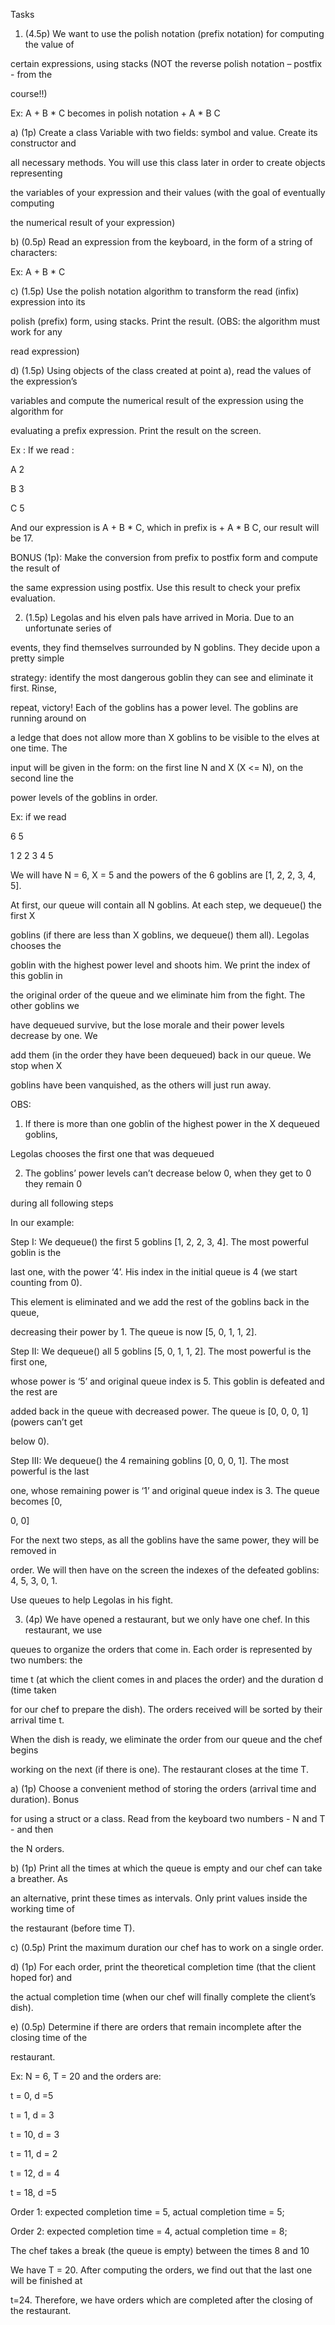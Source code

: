 Tasks

1) (4.5p) We want to use the polish notation (prefix notation) for computing the value of

certain expressions, using stacks (NOT the reverse polish notation – postfix - from the

course!!)

Ex: A + B * C becomes in polish notation + A * B C

a) (1p) Create a class Variable with two fields: symbol and value. Create its constructor and

all necessary methods. You will use this class later in order to create objects representing

the variables of your expression and their values (with the goal of eventually computing

the numerical result of your expression)

b) (0.5p) Read an expression from the keyboard, in the form of a string of characters:

Ex: A + B * C

c) (1.5p) Use the polish notation algorithm to transform the read (infix) expression into its

polish (prefix) form, using stacks. Print the result. (OBS: the algorithm must work for any

read expression)

d) (1.5p) Using objects of the class created at point a), read the values of the expression’s

variables and compute the numerical result of the expression using the algorithm for

evaluating a prefix expression. Print the result on the screen.

Ex : If we read :

A 2

B 3

C 5

And our expression is A + B * C, which in prefix is + A * B C, our result will be 17.

BONUS (1p): Make the conversion from prefix to postfix form and compute the result of

the same expression using postfix. Use this result to check your prefix evaluation.

2) (1.5p) Legolas and his elven pals have arrived in Moria. Due to an unfortunate series of

events, they find themselves surrounded by N goblins. They decide upon a pretty simple

strategy: identify the most dangerous goblin they can see and eliminate it first. Rinse,

repeat, victory! Each of the goblins has a power level. The goblins are running around on

a ledge that does not allow more than X goblins to be visible to the elves at one time. The

input will be given in the form: on the first line N and X (X <= N), on the second line the

power levels of the goblins in order.

Ex: if we read

6 5

1 2 2 3 4 5

We will have N = 6, X = 5 and the powers of the 6 goblins are [1, 2, 2, 3, 4, 5].

At first, our queue will contain all N goblins. At each step, we dequeue() the first X

goblins (if there are less than X goblins, we dequeue() them all). Legolas chooses the

goblin with the highest power level and shoots him. We print the index of this goblin in

the original order of the queue and we eliminate him from the fight. The other goblins we

have dequeued survive, but the lose morale and their power levels decrease by one. We

add them (in the order they have been dequeued) back in our queue. We stop when X

goblins have been vanquished, as the others will just run away.

OBS:

1. If there is more than one goblin of the highest power in the X dequeued goblins,

Legolas chooses the first one that was dequeued

2. The goblins’ power levels can’t decrease below 0, when they get to 0 they remain 0

during all following steps

In our example:

Step I: We dequeue() the first 5 goblins [1, 2, 2, 3, 4]. The most powerful goblin is the

last one, with the power ‘4’. His index in the initial queue is 4 (we start counting from 0).

This element is eliminated and we add the rest of the goblins back in the queue,

decreasing their power by 1. The queue is now [5, 0, 1, 1, 2].

Step II: We dequeue() all 5 goblins [5, 0, 1, 1, 2]. The most powerful is the first one,

whose power is ‘5’ and original queue index is 5. This goblin is defeated and the rest are

added back in the queue with decreased power. The queue is [0, 0, 0, 1] (powers can’t get

below 0).

Step III: We dequeue() the 4 remaining goblins [0, 0, 0, 1]. The most powerful is the last

one, whose remaining power is ‘1’ and original queue index is 3. The queue becomes [0,

0, 0]

For the next two steps, as all the goblins have the same power, they will be removed in

order. We will then have on the screen the indexes of the defeated goblins: 4, 5, 3, 0, 1.

Use queues to help Legolas in his fight.

3) (4p) We have opened a restaurant, but we only have one chef. In this restaurant, we use

queues to organize the orders that come in. Each order is represented by two numbers: the

time t (at which the client comes in and places the order) and the duration d (time taken

for our chef to prepare the dish). The orders received will be sorted by their arrival time t.

When the dish is ready, we eliminate the order from our queue and the chef begins

working on the next (if there is one). The restaurant closes at the time T.

a) (1p) Choose a convenient method of storing the orders (arrival time and duration). Bonus

for using a struct or a class. Read from the keyboard two numbers - N and T - and then

the N orders.

b) (1p) Print all the times at which the queue is empty and our chef can take a breather. As

an alternative, print these times as intervals. Only print values inside the working time of

the restaurant (before time T).

c) (0.5p) Print the maximum duration our chef has to work on a single order.

d) (1p) For each order, print the theoretical completion time (that the client hoped for) and

the actual completion time (when our chef will finally complete the client’s dish).

e) (0.5p) Determine if there are orders that remain incomplete after the closing time of the

restaurant.

Ex: N = 6, T = 20 and the orders are:

t = 0, d =5

t = 1, d = 3

t = 10, d = 3

t = 11, d = 2

t = 12, d = 4

t = 18, d =5

Order 1: expected completion time = 5, actual completion time = 5;

Order 2: expected completion time = 4, actual completion time = 8;

The chef takes a break (the queue is empty) between the times 8 and 10

We have T = 20. After computing the orders, we find out that the last one will be finished at

t=24. Therefore, we have orders which are completed after the closing of the restaurant.
